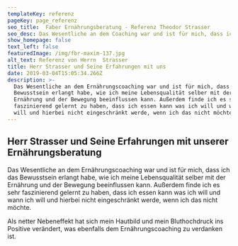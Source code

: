 ```yaml
---
templateKey: referenz
pageKey: page_referenz
seo_title:  Faber Ernährungsberatung - Referenz Theodor Strasser
seo_desc: Das Wesentliche an dem Coaching war und ist für mich, dass ich das             Bewusstsein erlangt habe, wie ich meine Lebensqualität durch die               Ernährung verbessern konnte.
show_homepage: false
text_left: false
featuredImage: /img/fbr-maxim-137.jpg
alt_text: Referenz von Herrn  Strasser
title: Herr Strasser und Seine Erfahrungen mit uns
date: 2019-03-04T15:05:34.266Z
description: >-
  Das Wesentliche an dem Ernährungscoaching war und ist für mich, dass ich das
  Bewusstsein erlangt habe, wie ich meine Lebensqualität selber mit der
  Ernährung und der Bewegung beeinflussen kann. Außerdem finde ich es sehr
  faszinierend gelernt zu haben, dass ich essen kann was ich will und wann ich
  will und hierbei nicht eingeschränkt werde, wenn ich das nicht möchte.
---
```

## Herr Strasser und Seine Erfahrungen mit unserer Ernährungsberatung

Das Wesentliche an dem Ernährungscoaching war und ist für mich, dass ich das Bewusstsein erlangt habe, wie ich meine Lebensqualität selber mit der Ernährung und der Bewegung beeinflussen kann. Außerdem finde ich es sehr faszinierend gelernt zu haben, dass ich essen kann was ich will und wann ich will und hierbei nicht eingeschränkt werde, wenn ich das nicht möchte. 

Als netter Nebeneffekt hat sich mein Hautbild und mein Bluthochdruck ins Positive verändert, was ebenfalls dem Ernährungscoaching zu verdanken ist.

